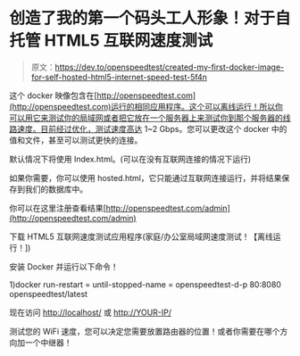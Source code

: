 # 创造了我的第一个码头工人形象！对于自托管 HTML5 互联网速度测试

> 原文：<https://dev.to/openspeedtest/created-my-first-docker-image-for-self-hosted-html5-internet-speed-test-5f4n>

这个 docker 映像包含在[http://openspeedtest.com](http://openspeedtest.com)运行的相同应用程序。这个可以离线运行！所以你可以用它来测试你的局域网或者把它放在一个服务器上来测试你到那个服务器的线路速度。目前经过优化，测试速度高达 1~2 Gbps。您可以更改这个 docker 中的值和文件，甚至可以测试更快的连接。

默认情况下将使用 Index.html。(可以在没有互联网连接的情况下运行)

如果你需要，你可以使用 hosted.html，它只能通过互联网连接运行，并将结果保存到我们的数据库中。

你可以在这里注册查看结果[http://openspeedtest.com/admin](http://openspeedtest.com/admin)

下载 HTML5 互联网速度测试应用程序(家庭/办公室局域网速度测试！【离线运行！])

安装 Docker 并运行以下命令！

1)docker run-restart = until-stopped-name = openspeedtest-d-p 80:8080 openspeedtest/latest

现在访问 [http://localhost/](http://localhost/) 或 [http://YOUR-IP/](http://YOUR-IP/)

测试您的 WiFi 速度，您可以决定您需要放置路由器的位置！或者你需要在哪个方向加一个中继器！